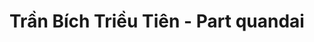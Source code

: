 ---
layout: album
resource: instagram
title: "Trần Bích Triều Tiên - Part quandai"
description: "Instagram album of Trần Bích Triều Tiên, part quandai.</br> Username: tienbabie_24"
active: gallery
album-title: "Trần Bích Triều Tiên"
images:
  - image_path: tienbabie_24/quandai/1368423700678618_476026795_1772095500311434_3095331879387847802_n.jpg
  - image_path: tienbabie_24/quandai/1386421358878852_476835031_1773946006793050_4062579656937511276_n.jpg
  - image_path: tienbabie_24/quandai/1414201289434192_476802733_1774517170069267_799148502688177983_n.jpg
  - image_path: tienbabie_24/quandai/1414201299434191_476604177_1774517270069257_6474852733767662931_n.jpg
  - image_path: tienbabie_24/quandai/1511204589733861_480459647_1780736049447379_4823200241519918791_n.jpg
  - image_path: tienbabie_24/quandai/1511204606400526_480709472_1780736052780712_4910134504216663019_n.jpg
  - image_path: tienbabie_24/quandai/1512892579565062_480454715_1780740592780258_6947995986998772584_n.jpg
  - image_path: tienbabie_24/quandai/1512892606231726_480538020_1780740512780266_3327182076396865518_n.jpg
  - image_path: tienbabie_24/quandai/1595651377955848_480754060_1785524815635169_5199627580655098706_n.jpg
  - image_path: tienbabie_24/quandai/1595651454622507_480922856_1785524862301831_5369980977152330174_n.jpg
  - image_path: tienbabie_24/quandai/1605681593619493_481659652_1785536308967353_7401322972045330991_n.jpg
  - image_path: tienbabie_24/quandai/20240704_182336_449724077_1163134071657889_1153560129139121582_n.jpg
  - image_path: tienbabie_24/quandai/20241204_130940_469203596_1129322105205670_8164884656639590341_n.jpg
  - image_path: tienbabie_24/quandai/20241204_130940_469204023_1301858137821470_1067692024199323204_n.jpg
  - image_path: tienbabie_24/quandai/20241204_130940_469206803_1793073097895504_5894654881607431534_n.jpg
  - image_path: tienbabie_24/quandai/20241204_130940_469373885_1126527142221529_681470250371255934_n.jpg
---